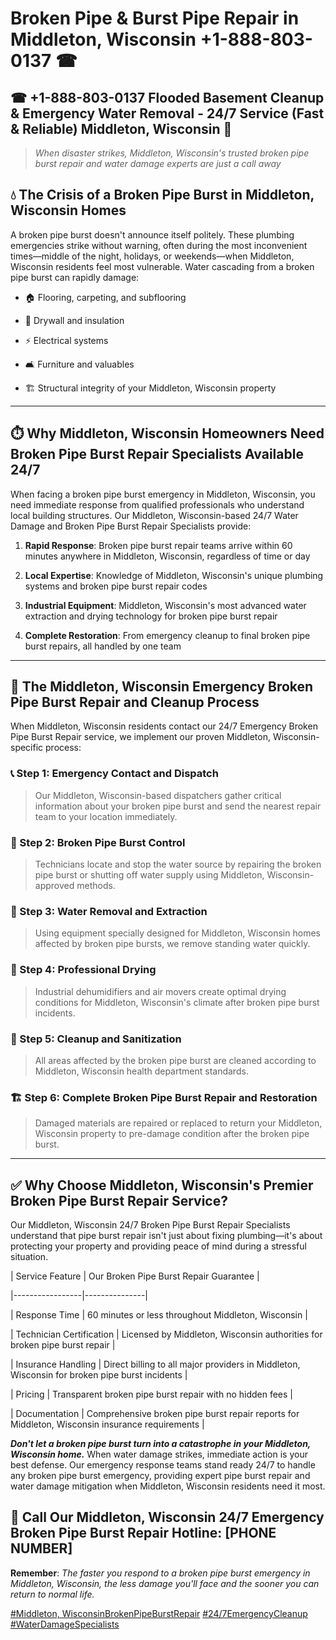 # Broken Pipe & Burst Pipe Repair in Middleton, Wisconsin +1-888-803-0137 ☎
## ☎ +1-888-803-0137  Flooded Basement Cleanup & Emergency Water Removal - 24/7 Service (Fast & Reliable) Middleton, Wisconsin 🚨

> *When disaster strikes, Middleton, Wisconsin's trusted broken pipe burst repair and water damage experts are just a call away*

## 💧 The Crisis of a Broken Pipe Burst in Middleton, Wisconsin Homes

A broken pipe burst doesn't announce itself politely. These plumbing emergencies strike without warning, often during the most inconvenient times—middle of the night, holidays, or weekends—when Middleton, Wisconsin residents feel most vulnerable. Water cascading from a broken pipe burst can rapidly damage:

* 🏠 Flooring, carpeting, and subflooring
* 🧱 Drywall and insulation
* ⚡ Electrical systems
* 🛋️ Furniture and valuables
* 🏗️ Structural integrity of your Middleton, Wisconsin property

---

## ⏱️ Why Middleton, Wisconsin Homeowners Need Broken Pipe Burst Repair Specialists Available 24/7

When facing a broken pipe burst emergency in Middleton, Wisconsin, you need immediate response from qualified professionals who understand local building structures. Our Middleton, Wisconsin-based 24/7 Water Damage and Broken Pipe Burst Repair Specialists provide:

1. **Rapid Response**: Broken pipe burst repair teams arrive within 60 minutes anywhere in Middleton, Wisconsin, regardless of time or day
2. **Local Expertise**: Knowledge of Middleton, Wisconsin's unique plumbing systems and broken pipe burst repair codes
3. **Industrial Equipment**: Middleton, Wisconsin's most advanced water extraction and drying technology for broken pipe burst repair
4. **Complete Restoration**: From emergency cleanup to final broken pipe burst repairs, all handled by one team

---

## 🔧 The Middleton, Wisconsin Emergency Broken Pipe Burst Repair and Cleanup Process

When Middleton, Wisconsin residents contact our 24/7 Emergency Broken Pipe Burst Repair service, we implement our proven Middleton, Wisconsin-specific process:

### 📞 Step 1: Emergency Contact and Dispatch
> Our Middleton, Wisconsin-based dispatchers gather critical information about your broken pipe burst and send the nearest repair team to your location immediately.

### 🚿 Step 2: Broken Pipe Burst Control
> Technicians locate and stop the water source by repairing the broken pipe burst or shutting off water supply using Middleton, Wisconsin-approved methods.

### 🌊 Step 3: Water Removal and Extraction
> Using equipment specially designed for Middleton, Wisconsin homes affected by broken pipe bursts, we remove standing water quickly.

### 💨 Step 4: Professional Drying
> Industrial dehumidifiers and air movers create optimal drying conditions for Middleton, Wisconsin's climate after broken pipe burst incidents.

### 🧼 Step 5: Cleanup and Sanitization
> All areas affected by the broken pipe burst are cleaned according to Middleton, Wisconsin health department standards.

### 🏗️ Step 6: Complete Broken Pipe Burst Repair and Restoration
> Damaged materials are repaired or replaced to return your Middleton, Wisconsin property to pre-damage condition after the broken pipe burst.

---

## ✅ Why Choose Middleton, Wisconsin's Premier Broken Pipe Burst Repair Service?

Our Middleton, Wisconsin 24/7 Broken Pipe Burst Repair Specialists understand that pipe burst repair isn't just about fixing plumbing—it's about protecting your property and providing peace of mind during a stressful situation.

| Service Feature | Our Broken Pipe Burst Repair Guarantee |
|-----------------|---------------|
| Response Time | 60 minutes or less throughout Middleton, Wisconsin |
| Technician Certification | Licensed by Middleton, Wisconsin authorities for broken pipe burst repair |
| Insurance Handling | Direct billing to all major providers in Middleton, Wisconsin for broken pipe burst incidents |
| Pricing | Transparent broken pipe burst repair with no hidden fees |
| Documentation | Comprehensive broken pipe burst repair reports for Middleton, Wisconsin insurance requirements |

***Don't let a broken pipe burst turn into a catastrophe in your Middleton, Wisconsin home.*** When water damage strikes, immediate action is your best defense. Our emergency response teams stand ready 24/7 to handle any broken pipe burst emergency, providing expert pipe burst repair and water damage mitigation when Middleton, Wisconsin residents need it most.

## 📱 Call Our Middleton, Wisconsin 24/7 Emergency Broken Pipe Burst Repair Hotline: [PHONE NUMBER]

**Remember**: *The faster you respond to a broken pipe burst emergency in Middleton, Wisconsin, the less damage you'll face and the sooner you can return to normal life.*

[#Middleton, WisconsinBrokenPipeBurstRepair](#) [#24/7EmergencyCleanup](#) [#WaterDamageSpecialists](#)
